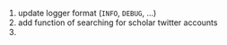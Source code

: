 1. update logger format (`INFO`, `DEBUG`, ...)
2. add function of searching for scholar twitter accounts
3. 